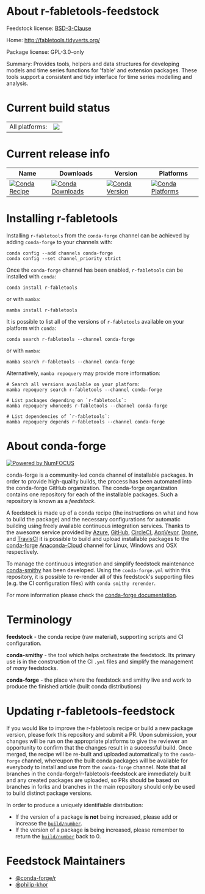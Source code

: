 About r-fabletools-feedstock
============================

Feedstock license: [BSD-3-Clause](https://github.com/conda-forge/r-fabletools-feedstock/blob/main/LICENSE.txt)

Home: http://fabletools.tidyverts.org/

Package license: GPL-3.0-only

Summary: Provides tools, helpers and data structures for developing models and time series functions for 'fable' and extension packages. These tools support a consistent and tidy interface for time series modelling and analysis.

Current build status
====================


<table><tr><td>All platforms:</td>
    <td>
      <a href="https://dev.azure.com/conda-forge/feedstock-builds/_build/latest?definitionId=7586&branchName=main">
        <img src="https://dev.azure.com/conda-forge/feedstock-builds/_apis/build/status/r-fabletools-feedstock?branchName=main">
      </a>
    </td>
  </tr>
</table>

Current release info
====================

| Name | Downloads | Version | Platforms |
| --- | --- | --- | --- |
| [![Conda Recipe](https://img.shields.io/badge/recipe-r--fabletools-green.svg)](https://anaconda.org/conda-forge/r-fabletools) | [![Conda Downloads](https://img.shields.io/conda/dn/conda-forge/r-fabletools.svg)](https://anaconda.org/conda-forge/r-fabletools) | [![Conda Version](https://img.shields.io/conda/vn/conda-forge/r-fabletools.svg)](https://anaconda.org/conda-forge/r-fabletools) | [![Conda Platforms](https://img.shields.io/conda/pn/conda-forge/r-fabletools.svg)](https://anaconda.org/conda-forge/r-fabletools) |

Installing r-fabletools
=======================

Installing `r-fabletools` from the `conda-forge` channel can be achieved by adding `conda-forge` to your channels with:

```
conda config --add channels conda-forge
conda config --set channel_priority strict
```

Once the `conda-forge` channel has been enabled, `r-fabletools` can be installed with `conda`:

```
conda install r-fabletools
```

or with `mamba`:

```
mamba install r-fabletools
```

It is possible to list all of the versions of `r-fabletools` available on your platform with `conda`:

```
conda search r-fabletools --channel conda-forge
```

or with `mamba`:

```
mamba search r-fabletools --channel conda-forge
```

Alternatively, `mamba repoquery` may provide more information:

```
# Search all versions available on your platform:
mamba repoquery search r-fabletools --channel conda-forge

# List packages depending on `r-fabletools`:
mamba repoquery whoneeds r-fabletools --channel conda-forge

# List dependencies of `r-fabletools`:
mamba repoquery depends r-fabletools --channel conda-forge
```


About conda-forge
=================

[![Powered by
NumFOCUS](https://img.shields.io/badge/powered%20by-NumFOCUS-orange.svg?style=flat&colorA=E1523D&colorB=007D8A)](https://numfocus.org)

conda-forge is a community-led conda channel of installable packages.
In order to provide high-quality builds, the process has been automated into the
conda-forge GitHub organization. The conda-forge organization contains one repository
for each of the installable packages. Such a repository is known as a *feedstock*.

A feedstock is made up of a conda recipe (the instructions on what and how to build
the package) and the necessary configurations for automatic building using freely
available continuous integration services. Thanks to the awesome service provided by
[Azure](https://azure.microsoft.com/en-us/services/devops/), [GitHub](https://github.com/),
[CircleCI](https://circleci.com/), [AppVeyor](https://www.appveyor.com/),
[Drone](https://cloud.drone.io/welcome), and [TravisCI](https://travis-ci.com/)
it is possible to build and upload installable packages to the
[conda-forge](https://anaconda.org/conda-forge) [Anaconda-Cloud](https://anaconda.org/)
channel for Linux, Windows and OSX respectively.

To manage the continuous integration and simplify feedstock maintenance
[conda-smithy](https://github.com/conda-forge/conda-smithy) has been developed.
Using the ``conda-forge.yml`` within this repository, it is possible to re-render all of
this feedstock's supporting files (e.g. the CI configuration files) with ``conda smithy rerender``.

For more information please check the [conda-forge documentation](https://conda-forge.org/docs/).

Terminology
===========

**feedstock** - the conda recipe (raw material), supporting scripts and CI configuration.

**conda-smithy** - the tool which helps orchestrate the feedstock.
                   Its primary use is in the construction of the CI ``.yml`` files
                   and simplify the management of *many* feedstocks.

**conda-forge** - the place where the feedstock and smithy live and work to
                  produce the finished article (built conda distributions)


Updating r-fabletools-feedstock
===============================

If you would like to improve the r-fabletools recipe or build a new
package version, please fork this repository and submit a PR. Upon submission,
your changes will be run on the appropriate platforms to give the reviewer an
opportunity to confirm that the changes result in a successful build. Once
merged, the recipe will be re-built and uploaded automatically to the
`conda-forge` channel, whereupon the built conda packages will be available for
everybody to install and use from the `conda-forge` channel.
Note that all branches in the conda-forge/r-fabletools-feedstock are
immediately built and any created packages are uploaded, so PRs should be based
on branches in forks and branches in the main repository should only be used to
build distinct package versions.

In order to produce a uniquely identifiable distribution:
 * If the version of a package **is not** being increased, please add or increase
   the [``build/number``](https://docs.conda.io/projects/conda-build/en/latest/resources/define-metadata.html#build-number-and-string).
 * If the version of a package **is** being increased, please remember to return
   the [``build/number``](https://docs.conda.io/projects/conda-build/en/latest/resources/define-metadata.html#build-number-and-string)
   back to 0.

Feedstock Maintainers
=====================

* [@conda-forge/r](https://github.com/conda-forge/r/)
* [@philip-khor](https://github.com/philip-khor/)

